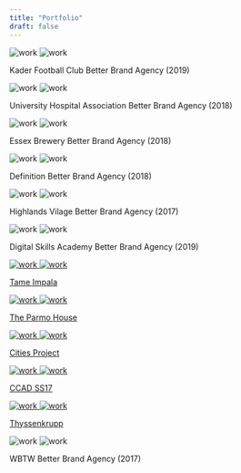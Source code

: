 ```yaml
---
title: "Portfolio"
draft: false
---
```

<div class="row">
    <div class="col-sm-4 col-xs-6 work-outer">
        <!-- <a href="#"> -->
            <div class="work">
                <img src="/img/work/kader_logo.jpg" alt="work" class="work-img">
                <img src="/img/work/kader_hover.jpg" alt="work" class="work-img work-hover">
            </div>
            <p class="media-title">
                <span class="media-title-normal">Kader Football Club</span>
                <span class="media-title-hover">Better Brand Agency (2019)</span>
            </p>
        <!-- </a> -->
    </div>
    <div class="col-sm-4 col-xs-6 work-outer">
        <!-- <a href="#"> -->
            <div class="work">
                <img src="/img/work/uha_logo.jpg" alt="work" class="work-img">
                <img src="/img/work/uha_hover_alt.jpg" alt="work" class="work-img work-hover">
            </div>
            <p class="media-title">
                <span class="media-title-normal">University Hospital Association</span>
                <span class="media-title-hover">Better Brand Agency (2018)</span>
            </p>
        <!-- </a> -->
    </div>
    <div class="col-sm-4 col-xs-6 work-outer">
        <!-- <a href="#"> -->
            <div class="work">
                <img src="/img/work/essex_logo.jpg" alt="work" class="work-img">
                <img src="/img/work/essex_hover.jpg" alt="work" class="work-img work-hover">
            </div>
            <p class="media-title">
                <span class="media-title-normal">Essex Brewery</span>
                <span class="media-title-hover">Better Brand Agency (2018)</span>
            </p>
        <!-- </a> -->
    </div>
    <div class="col-sm-4 col-xs-6 work-outer">
        <!-- <a href="#"> -->
            <div class="work">
                <img src="/img/work/definition_logo.jpg" alt="work" class="work-img">
                <img src="/img/work/definition_hover.jpg" alt="work" class="work-img work-hover">
            </div>
            <p class="media-title">
                <span class="media-title-normal">Definition</span>
                <span class="media-title-hover">Better Brand Agency (2018)</span>
            </p>
        <!-- </a> -->
    </div>
    <!-- <div class="col-sm-4 col-xs-6 work-outer">
        <a href="#">
            <div class="work">
                <img src="/img/work/essex_logo.jpg" alt="work" class="work-img">
                <img src="/img/work/essex_hover.jpg" alt="work" class="work-img work-hover">
            </div>
            <p class="media-title">The Good Font</p>
        </a>
    </div> -->
    <div class="col-sm-4 col-xs-6 work-outer">
        <!-- <a href="#"> -->
            <div class="work">
                <img src="/img/work/highlands_logo.jpg" alt="work" class="work-img">
                <img src="/img/work/highlands_hover_alt.jpg" alt="work" class="work-img work-hover">
            </div>
            <p class="media-title">
                <span class="media-title-normal">Highlands Vilage</span>
                <span class="media-title-hover">Better Brand Agency (2017)</span>
            </p>
        <!-- </a> -->
    </div>
    <div class="col-sm-4 col-xs-6 work-outer">
        <!-- <a href="#"> -->
            <div class="work">
                <img src="/img/work/dsa_logo.jpg" alt="work" class="work-img">
                <img src="/img/work/dsa_hover.jpg" alt="work" class="work-img work-hover">
            </div>
            <p class="media-title">
                <span class="media-title-normal">Digital Skills Academy</span>
                <span class="media-title-hover">Better Brand Agency (2019)</span>
            </p>
        <!-- </a> -->
    </div>
    <div class="col-sm-4 col-xs-6 work-outer">
        <a href="/project/tameimpala">
            <div class="work">
                <img src="/img/work/tame_logo.jpg" alt="work" class="work-img">
                <img src="/img/work/tame_hover.jpg" alt="work" class="work-img work-hover">
            </div>
            <p class="media-title">Tame Impala</p>
        </a>
    </div>
    <div class="col-sm-4 col-xs-6 work-outer">
        <a href="/project/parmohouse">
            <div class="work">
                <img src="/img/work/ph_logo.jpg" alt="work" class="work-img">
                <img src="/img/work/ph_hover.jpg" alt="work" class="work-img work-hover">
            </div>
            <p class="media-title">The Parmo House</p>
        </a>
    </div>
    <div class="col-sm-4 col-xs-6 work-outer">
        <a href="/project/cities">
            <div class="work">
                <img src="/img/work/cities_logo.jpg" alt="work" class="work-img">
                <img src="/img/work/cities_hover.jpg" alt="work" class="work-img work-hover">
            </div>
            <p class="media-title">Cities Project</p>
        </a>
    </div>
    <div class="col-sm-4 col-xs-6 work-outer">
        <a href="/project/ss17">
            <div class="work">
                <img src="/img/work/ss17_logo.jpg" alt="work" class="work-img">
                <img src="/img/work/ss17_hover.jpg" alt="work" class="work-img work-hover">
            </div>
            <p class="media-title">CCAD SS17</p>
        </a>
    </div>
    <div class="col-sm-4 col-xs-6 work-outer">
        <a href="/project/thyssenkrupp">
            <div class="work">
                <img src="/img/work/thyss_logo.jpg" alt="work" class="work-img">
                <img src="/img/work/thyss_hover.jpg" alt="work" class="work-img work-hover">
            </div>
            <p class="media-title">Thyssenkrupp</p>
        </a>
    </div>
    <div class="col-sm-4 col-xs-6 work-outer">
        <!-- <a href="#"> -->
            <div class="work">
                <img src="/img/work/wbtw_logo.jpg" alt="work" class="work-img">
                <img src="/img/work/wbtw_hover.jpg" alt="work" class="work-img work-hover">
            </div>
            <p class="media-title">
                <span class="media-title-normal">WBTW</span>
                <span class="media-title-hover">Better Brand Agency (2017)</span>
            </p>
        <!-- </a> -->
    </div>
</div>
